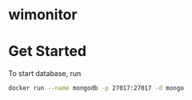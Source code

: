 # wimonitor
# Get Started
To start database, run
  ```sh
  docker run --name mongodb -p 27017:27017 -d mongo
  ```
